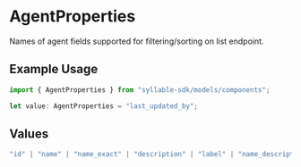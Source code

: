 # AgentProperties

Names of agent fields supported for filtering/sorting on list endpoint.

## Example Usage

```typescript
import { AgentProperties } from "syllable-sdk/models/components";

let value: AgentProperties = "last_updated_by";
```

## Values

```typescript
"id" | "name" | "name_exact" | "description" | "label" | "name_description" | "type" | "timezone" | "prompt_id" | "prompt_id_list" | "custom_message_id" | "languages" | "variables" | "prompt_tool_defaults" | "tool_headers" | "updated_at" | "last_updated_by"
```